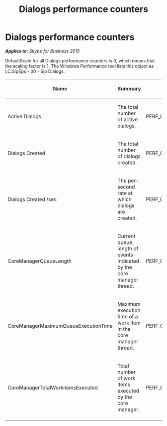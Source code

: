﻿---
title: Dialogs performance counters
TOCTitle: Dialogs performance counters
ms:assetid: 0be237dd-ea76-4e03-8426-c6f710ae77fe
ms:mtpsurl: https://msdn.microsoft.com/en-us/library/Dn466108(v=office.16)
ms:contentKeyID: 65240034
ms.date: 07/27/2015
mtps_version: v=office.16
---

# Dialogs performance counters


_**Applies to:** Skype for Business 2015_

DefaultScale for all Dialogs performance counters is 0, which means that the scaling factor is 1. The Windows Performance tool lists this object as LC:SipEps - 00 - Sip Dialogs.

<table>
<colgroup>
<col style="width: 33%" />
<col style="width: 33%" />
<col style="width: 33%" />
</colgroup>
<thead>
<tr class="header">
<th><p>Name</p></th>
<th><p>Summary</p></th>
<th><p>CounterType</p></th>
</tr>
</thead>
<tbody>
<tr class="odd">
<td><p>Active Dialogs</p></td>
<td><p>The total number of active dialogs.</p></td>
<td><p>PERF_COUNTER_LARGE_RAWCOUNT</p></td>
</tr>
<tr class="even">
<td><p>Dialogs Created</p></td>
<td><p>The total number of dialogs created.</p></td>
<td><p>PERF_COUNTER_LARGE_RAWCOUNT</p></td>
</tr>
<tr class="odd">
<td><p>Dialogs Created /sec</p></td>
<td><p>The per-second rate at which dialogs are created.</p></td>
<td><p>PERF_COUNTER_BULK_COUNT</p></td>
</tr>
<tr class="even">
<td><p>CoreManagerQueueLength</p></td>
<td><p>Current queue length of events indicated by the core manager thread.</p></td>
<td><p>PERF_COUNTER_LARGE_RAWCOUNT</p></td>
</tr>
<tr class="odd">
<td><p>CoreManagerMaximumQueueExecutionTime</p></td>
<td><p>Maximum execution time of a work item in the core manager thread.</p></td>
<td><p>PERF_COUNTER_LARGE_RAWCOUNT</p></td>
</tr>
<tr class="even">
<td><p>CoreManagerTotalWorkitemsExecuted</p></td>
<td><p>Total number of work items executed by the core manager.</p></td>
<td><p>PERF_COUNTER_LARGE_RAWCOUNT</p></td>
</tr>
<tr class="odd">
<td></td>
<td></td>
<td></td>
</tr>
</tbody>
</table>


